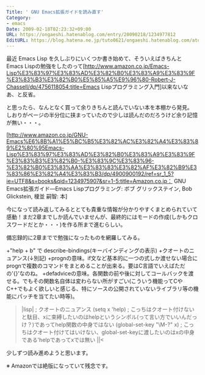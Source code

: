 ```yaml
---
Title: ' GNU Emacs拡張ガイドを読み直す'
Category:
- emacs
Date: 2009-02-18T02:23:32+09:00
URL: https://ongaeshi.hatenablog.com/entry/20090218/1234977812
EditURL: https://blog.hatena.ne.jp/tuto0621/ongaeshi.hatenablog.com/atom/entry/6435922169449193066
---
```


最近 Emacs Lisp を久しぶりにいくつか書き始めて、そういえばきちんとEmacs Lispの勉強をしたのって[http://www.amazon.co.jp/Emacs-Lisp%E3%83%97%E3%83%AD%E3%82%B0%E3%83%A9%E3%83%9F%E3%83%B3%E3%82%B0%E5%85%A5%E9%96%80-Robert-J-Chassell/dp/4756118054:title=Emacs Lispプログラミング入門]以来ないなあ、と反省。

と思ったら、なんとなく買って余りきちんと読んでいない本を本棚から発見。
しおりがページの半分位に挟まっていたので少しは読んだのだろうけど余り記憶が無い・・・。

[http://www.amazon.co.jp/GNU-Emacs%E6%8B%A1%E5%BC%B5%E3%82%AC%E3%82%A4%E3%83%89%E2%80%95Emacs-Lisp%E3%83%97%E3%83%AD%E3%82%B0%E3%83%A9%E3%83%9F%E3%83%B3%E3%82%B0-%E3%83%9C%E3%83%96-%E3%82%B0%E3%83%AA%E3%83%83%E3%82%AF%E3%82%B9%E3%83%86%E3%82%A4%E3%83%B3/dp/4900900192/ref=sr_1_5?ie=UTF8&s=books&qid=1234975907&sr=1-5:title=Amazon.co.jp： GNU Emacs拡張ガイド―Emacs Lispプログラミング: ボブ グリックステイン, Bob Glickstein, 榎並 嗣智: 本]

今になって読み返してみるととても貴重な情報が分かりやすくまとめられていて感動！まだ2章までしか読んでいませんが、最終的にはモードの作成(しかもクロスワードだとか・・・)を作る所まで進むらしい。

備忘録的に2章までで勉強になったものを網羅してみる。

+"help + b" で describe-bindings(キーバインディングの表示)
+クオートのニュアンス(↓別記)
+prognの意味。if文など基本的に一つの式しか渡せない場合にprognで複数のコマンドをまとめることが出来る。要はC言語でいえばただの'{}'なのね。
+defadviceの意味。各関数の前や後に対してコールバックを渡せる。でもその関数名自体は変わらない所がすごい(こういう機能ってCやC++でもよく欲しいと感じる、特にソースの公開されていないライブラリ等の機能にパッチを当てたい時等)。

>|lisp|
; クオートのニュアンス
(setq x 'help)            ; こっちはクオート付けないと駄目、xに束縛したいのはhelpというシンボル(って言い方でいいんだっけ？)であってhelp関数の中身ではない
(global-set-key "\M-?" x) ; こっちはクオート付けてはいけない、global-set-keyに渡したいのはxの中身である'helpであってxでは無い
||<

少しずつ読み進めようと思います。

※ Amazonでは絶版になっていて残念です。
